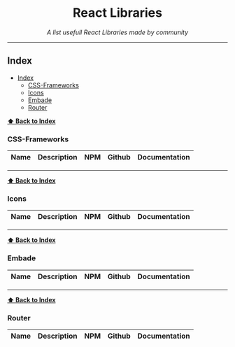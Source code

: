 <div align="center">
    <h1>React Libraries</h1>
    <i>A list usefull React Libraries made by community</i>
</div>

---

## Index

- [Index](#index)
  - [CSS-Frameworks](#css-frameworks)
  - [Icons](#icons)
  - [Embade](#embade)
  - [Router](#router)

**[⬆ Back to Index](#index)**

### CSS-Frameworks
| Name | Description | NPM | Github | Documentation |
|---|---|---|---|---|

---

**[⬆ Back to Index](#index)**

### Icons
| Name | Description | NPM | Github | Documentation |
|---|---|---|---|---|

---

**[⬆ Back to Index](#index)**

### Embade
| Name | Description | NPM | Github | Documentation |
|---|---|---|---|---|

---

**[⬆ Back to Index](#index)**

### Router
| Name | Description | NPM | Github | Documentation |
|---|---|---|---|---|